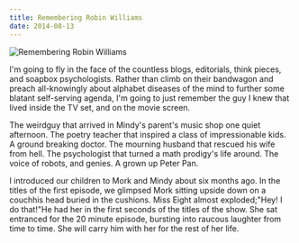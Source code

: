 ```yaml
---
title: Remembering Robin Williams
date: 2014-08-13
---
```


![Remembering Robin Williams](https://source.unsplash.com/hopX_jpVtRM/1600x900)

I'm going to fly in the face of the countless blogs, editorials, think pieces, and soapbox psychologists. Rather than climb on their bandwagon and preach all-knowingly about alphabet diseases of the mind to further some blatant self-serving agenda, I'm going to just remember the guy I knew that lived inside the TV set, and on the movie screen.

The weirdguy that arrived in Mindy's parent's music shop one quiet afternoon. The poetry teacher that inspired a class of impressionable kids. A ground breaking doctor. The mourning husband that rescued his wife from hell. The psychologist that turned a math prodigy's life around. The voice of robots, and genies. A grown up Peter Pan.

I introduced our children to Mork and Mindy about six months ago. In the titles of the first episode, we glimpsed Mork sitting upside down on a couchhis head buried in the cushions. Miss Eight almost exploded;"Hey! I do that!"He had her in the first seconds of the titles of the show. She sat entranced for the 20 minute episode, bursting into raucous laughter from time to time. She will carry him with her for the rest of her life.